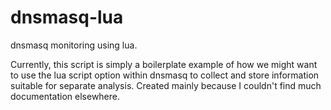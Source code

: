 # dnsmasq-lua
dnsmasq monitoring using lua.

Currently, this script is simply a boilerplate example of how we might want to
use the lua script option within dnsmasq to collect and store information
suitable for separate analysis. Created mainly because I couldn't find much 
documentation elsewhere.


